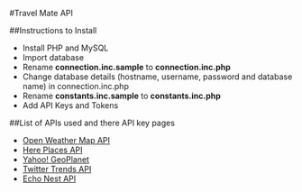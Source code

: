 #Travel Mate API

##Instructions to Install
+ Install PHP and MySQL
+ Import database
+ Rename **connection.inc.sample** to **connection.inc.php**
+ Change database details (hostname, username, password and database name) in connection.inc.php
+ Rename **constants.inc.sample** to **constants.inc.php**
+ Add API Keys and Tokens

##List of APIs used and there API key pages
+ [Open Weather Map API](http://openweathermap.org/appid)
+ [Here Places API](https://developer.here.com/api-explorer/rest/places-search)
+ [Yahoo! GeoPlanet](https://developer.yahoo.com/geo/geoplanet/)
+ [Twitter Trends API](https://dev.twitter.com/rest/reference/get/trends/place)
+ [Echo Nest API](http://developer.echonest.com/account/register)

